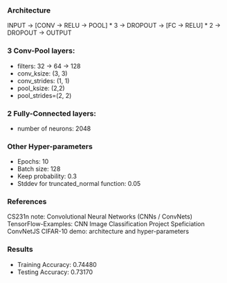 ### Architecture
INPUT -> [CONV -> RELU -> POOL] * 3 -> DROPOUT -> [FC -> RELU] * 2 -> DROPOUT -> OUTPUT

### 3 Conv-Pool layers:
- filters: 32 -> 64 -> 128
- conv_ksize: (3, 3)
- conv_strides: (1, 1)
- pool_ksize: (2,2)
- pool_strides=(2, 2)
### 2 Fully-Connected layers:
- number of neurons: 2048

### Other Hyper-parameters
- Epochs: 10
- Batch size: 128
- Keep probability: 0.3
- Stddev for truncated_normal function: 0.05

### References
CS231n note: Convolutional Neural Networks (CNNs / ConvNets)
TensorFlow-Examples: CNN
Image Classification Project Speficiation
ConvNetJS CIFAR-10 demo: architecture and hyper-parameters

### Results
- Training Accuracy: 0.74480
- Testing Accuracy: 0.73170
